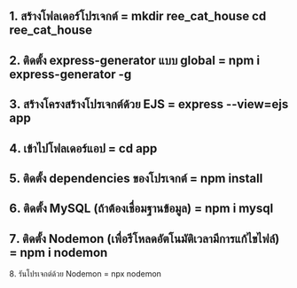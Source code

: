1️. สร้างโฟลเดอร์โปรเจกต์ = 
mkdir ree_cat_house 
cd ree_cat_house
---
2️. ติดตั้ง express-generator แบบ global = 
npm i express-generator -g
---
3️. สร้างโครงสร้างโปรเจกต์ด้วย EJS = 
express --view=ejs app
---
4️. เข้าไปโฟลเดอร์แอป = 
cd app
---
5️. ติดตั้ง dependencies ของโปรเจกต์ = 
npm install
---
6️. ติดตั้ง MySQL (ถ้าต้องเชื่อมฐานข้อมูล) = 
npm i mysql
---
7️. ติดตั้ง Nodemon (เพื่อรีโหลดอัตโนมัติเวลามีการแก้ไขไฟล์) = 
npm i nodemon
---
8️. รันโปรเจกต์ด้วย Nodemon = 
npx nodemon
